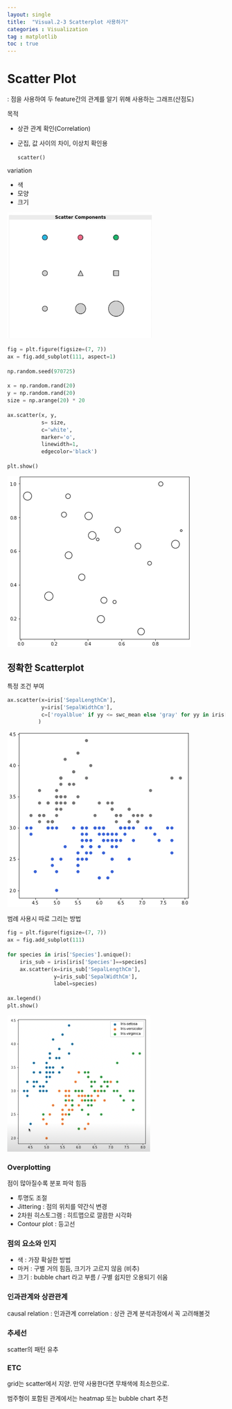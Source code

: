 ```yaml
---
layout: single
title:  "Visual.2-3 Scatterplot 사용하기"
categories : Visualization
tag : matplotlib
toc : true
---
```



# Scatter Plot
: 점을 사용하여 두 feature간의 관계를 알기 위해 사용하는 그래프(산점도)

목적
+ 상관 관계 확인(Correlation)
+ 군집, 값 사이의 차이, 이상치 확인용

  `scatter()`

variation
+ 색
+ 모양
+ 크기

![image-20221009035737623](/images/2022-10-09-Visual2-3/image-20221009035737623.png)
```python
fig = plt.figure(figsize=(7, 7))
ax = fig.add_subplot(111, aspect=1)

np.random.seed(970725)

x = np.random.rand(20)
y = np.random.rand(20)
size = np.arange(20) * 20

ax.scatter(x, y, 
           s= size,
           c='white',
           marker='o',
           linewidth=1,
           edgecolor='black')

plt.show()
```

![image-20221009041538602](/images/2022-10-09-Visual2-3/image-20221009041538602.png)

## 정확한 Scatterplot

특정 조건 부여

```python
ax.scatter(x=iris['SepalLengthCm'], 
           y=iris['SepalWidthCm'],
           c=['royalblue' if yy <= swc_mean else 'gray' for yy in iris['SepalWidthCm']]
          )
```
![image-20221009041934618](/images/2022-10-09-Visual2-3/image-20221009041934618.png)

범례 사용시 따로 그리는 방법

```python
fig = plt.figure(figsize=(7, 7))
ax = fig.add_subplot(111)

for species in iris['Species'].unique():
    iris_sub = iris[iris['Species']==species]
    ax.scatter(x=iris_sub['SepalLengthCm'], 
               y=iris_sub['SepalWidthCm'], 
               label=species)

ax.legend()    
plt.show()
```

![image-20221009042200052](/images/2022-10-09-Visual2-3/image-20221009042200052.png)





### Overplotting

점이 많아질수록 분포 파악 힘듬
+ 투명도 조절
+ Jittering : 점의 위치를 약간식 변경
+ 2차원 히스토그램 : 히트맵으로 깔끔한 시각화
+ Contour plot : 등고선


### 점의 요소와 인지
+ 색 : 가장 확실한 방법
+ 마커 : 구별 거의 힘듬, 크기가 고르지 않음 (비추)
+ 크기 : bubble chart 라고 부름 / 구별 쉽지만 오용되기 쉬움


### 인과관계와 상관관계
 causal relation : 인과관계 
 correlation : 상관 관계
분석과정에서 꼭 고려해볼것


### 추세선
scatter의 패턴 유추

### ETC
grid는 scatter에서 지양. 만약 사용한다면 무채색에 최소한으로.

범주형이 포함된 관계에서는 heatmap 또는 bubble chart 추천

